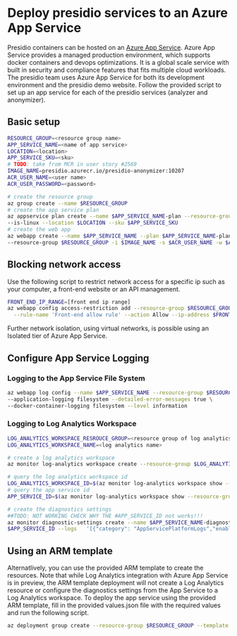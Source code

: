 # Deploy presidio services to an Azure App Service

Presidio containers can be hosted on an [Azure App Service](https://docs.microsoft.com/en-us/azure/app-service/).
Azure App Service provides a managed production environment, which supports docker containers and devops optimizations. It is a global scale service with built in security and compliance features that fits multiple cloud workloads. The presidio team uses Azure App Service for both its development environment and the presidio demo website.
Follow the provided script to set up an app service for each of the presidio services (analyzer and anonymizer).

## Basic setup

``` bash
RESOURCE_GROUP=<resource group name>
APP_SERVICE_NAME=<name of app service>
LOCATION=<location>
APP_SERVICE_SKU=<sku>
# TODO: take from MCR in user story #2569
IMAGE_NAME=presidio.azurecr.io/presidio-anonymizer:10207
ACR_USER_NAME=<user name>
ACR_USER_PASSWORD=<password>

# create the resource group
az group create --name $RESOURCE_GROUP
# create the app service plan
az appservice plan create --name $APP_SERVICE_NAME-plan --resource-group $RESOURCE_GROUP  \
--is-linux --location $LOCATION --sku $APP_SERVICE_SKU
# create the web app
az webapp create --name $APP_SERVICE_NAME --plan $APP_SERVICE_NAME-plan \
--resource-group $RESOURCE_GROUP -i $IMAGE_NAME -s $ACR_USER_NAME -w $ACR_USER_PASSWORD
```

## Blocking network access

Use the following script to restrict network access for a specific ip such as your computer, a front-end website or an API management.

``` bash
FRONT_END_IP_RANGE=[front end ip range]
az webapp config access-restriction add --resource-group $RESOURCE_GROUP --name $APP_SERVICE_NAME \
  --rule-name 'Front-end allow rule' --action Allow --ip-address $FRONT_END_IP_RANGE --priority 100
```

Further network isolation, using virtual networks, is possible using an Isolated tier of Azure App Service.

## Configure App Service Logging

### Logging to the App Service File System

``` bash
az webapp log config --name $APP_SERVICE_NAME --resource-group $RESOURCE_GROUP \
--application-logging filesystem --detailed-error-messages true \
--docker-container-logging filesystem --level information
```

### Logging to Log Analytics Workspace

``` bash
LOG_ANALYTICS_WORKSPACE_RESROUCE_GROUP=<resource group of log analytics>
LOG_ANALYTICS_WORKSPACE_NAME=<log analytics name>

# create a log analytics workspace
az monitor log-analytics workspace create --resource-group $LOG_ANALYTICS_WORKSPACE_RESROUCE_GROUP --workspace-name $LOG_ANALYTICS_WORKSPACE_NAME

# query the log analytics workspace id
LOG_ANALYTICS_WORKSPACE_ID=$(az monitor log-analytics workspace show --resource-group $LOG_ANALYTICS_WORKSPACE_RESROUCE_GROUP --workspace-name $LOG_ANALYTICS_WORKSPACE_NAME --query id)
# query the app service id
APP_SERVICE_ID=$(az monitor log-analytics workspace show --resource-group $RESOURCE_GROUP --name $APP_SERVICE_NAME --query id)

# create the diagnostics settings
##TODO: NOT WORKING CHECK WHY THE #APP_SERVICE_ID not works!!!
az monitor diagnostic-settings create --name $APP_SERVICE_NAME-diagnostics --resource /
$APP_SERVICE_ID --logs   '[{"category": "AppServicePlatformLogs","enabled": true}, {"category": "AppServiceConsoleLogs", "enabled": true}]' --metrics '[{"category": "AllMetrics","enabled": true}]' --workspace $LOG_ANALYTICS_WORKSPACE_ID
```

## Using an ARM template

Alternatlively, you can use the provided ARM template to create the resources.
Note that while Log Analytics integration with Azure App Service is in preview, the ARM template deployment will not create a Log Analytics resource or configure the diagnostics settings from the App Service to a Log Analytics workspace.
To deploy the app service using the provided ARM template, fill in the provided values.json file with the required values and run the following script.

```bash
az deployment group create --resource-group $RESOURCE_GROUP --template-file presidio-app-service.json --parameters @values.json

```